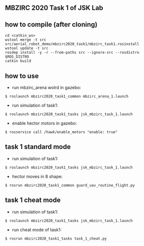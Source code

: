 ## MBZIRC 2020 Task 1 of JSK Lab

## how to compile (after cloning)

```
cd <catkin_ws>
wstool merge -t src src/aerial_robot_demo/mbzirc2020_task1/mbzirc_task1.rosinstall
wstool update -t src
rosdep install -y -r --from-paths src --ignore-src --rosdistro $ROS_DISTRO
catkin build
```

## how to use

- run mbzirc_arena wolrd in gazebo:
```
$ roslaunch mbzirc2020_task1_common mbzirc_arena_1.launch
```

- run simulation of task1:
```
$ roslaunch mbzirc2020_task1_tasks jsk_mbzirc_task_1.launch
```

- enable hector motors in gazebo:
```
$ rosservice call /hawk/enable_motors "enable: true"
```

## task 1 standard mode

- run simulation of task1:
```
$ roslaunch mbzirc2020_task1_tasks jsk_mbzirc_task_1.launch
```

- hector moves in 8 shape:
```
$ rosrun mbzirc2020_task1_common guard_uav_routine_flight.py
```

## task 1 cheat mode

- run simulation of task1:
```
$ roslaunch mbzirc2020_task1_tasks jsk_mbzirc_task_1.launch
```

- run cheat mode of task1:
```
$ rosrun mbzirc2020_task1_tasks task_1_cheat.py
```
